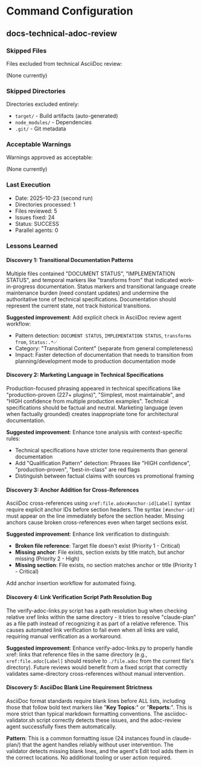 # Command Configuration

## docs-technical-adoc-review

### Skipped Files

Files excluded from technical AsciiDoc review:

(None currently)

### Skipped Directories

Directories excluded entirely:

- `target/` - Build artifacts (auto-generated)
- `node_modules/` - Dependencies
- `.git/` - Git metadata

### Acceptable Warnings

Warnings approved as acceptable:

(None currently)

### Last Execution

- Date: 2025-10-23 (second run)
- Directories processed: 1
- Files reviewed: 5
- Issues fixed: 24
- Status: SUCCESS
- Parallel agents: 0

### Lessons Learned

#### Discovery 1: Transitional Documentation Patterns
Multiple files contained "DOCUMENT STATUS", "IMPLEMENTATION STATUS", and temporal markers like "transforms from" that indicated work-in-progress documentation. Status markers and transitional language create maintenance burden (need constant updates) and undermine the authoritative tone of technical specifications. Documentation should represent the current state, not track historical transitions.

**Suggested improvement**: Add explicit check in AsciiDoc review agent workflow:
- Pattern detection: `DOCUMENT STATUS`, `IMPLEMENTATION STATUS`, `transforms from`, `Status:.*✅`
- Category: "Transitional Content" (separate from general completeness)
- Impact: Faster detection of documentation that needs to transition from planning/development mode to production documentation mode

#### Discovery 2: Marketing Language in Technical Specifications
Production-focused phrasing appeared in technical specifications like "production-proven (227+ plugins)", "Simplest, most maintainable", and "HIGH confidence from multiple production examples". Technical specifications should be factual and neutral. Marketing language (even when factually grounded) creates inappropriate tone for architectural documentation.

**Suggested improvement**: Enhance tone analysis with context-specific rules:
- Technical specifications have stricter tone requirements than general documentation
- Add "Qualification Pattern" detection: Phrases like "HIGH confidence", "production-proven", "best-in-class" are red flags
- Distinguish between factual claims with sources vs promotional framing

#### Discovery 3: Anchor Addition for Cross-References
AsciiDoc cross-references using `xref:file.adoc#anchor-id[Label]` syntax require explicit anchor IDs before section headers. The syntax `[#anchor-id]` must appear on the line immediately before the section header. Missing anchors cause broken cross-references even when target sections exist.

**Suggested improvement**: Enhance link verification to distinguish:
- **Broken file reference**: Target file doesn't exist (Priority 1 - Critical)
- **Missing anchor**: File exists, section exists by title match, but anchor missing (Priority 2 - High)
- **Missing section**: File exists, no section matches anchor or title (Priority 1 - Critical)

Add anchor insertion workflow for automated fixing.

#### Discovery 4: Link Verification Script Path Resolution Bug
The verify-adoc-links.py script has a path resolution bug when checking relative xref links within the same directory - it tries to resolve "claude-plan" as a file path instead of recognizing it as part of a relative reference. This causes automated link verification to fail even when all links are valid, requiring manual verification as a workaround.

**Suggested improvement**: Enhance verify-adoc-links.py to properly handle xref: links that reference files in the same directory (e.g., `xref:file.adoc[Label]` should resolve to `./file.adoc` from the current file's directory). Future reviews would benefit from a fixed script that correctly validates same-directory cross-references without manual intervention.

#### Discovery 5: AsciiDoc Blank Line Requirement Strictness
AsciiDoc format standards require blank lines before ALL lists, including those that follow bold text markers like "**Key Topics**:" or "**Reports**:". This is more strict than typical markdown formatting conventions. The asciidoc-validator.sh script correctly detects these issues, and the adoc-review agent successfully fixes them automatically.

**Pattern**: This is a common formatting issue (24 instances found in claude-plan/) that the agent handles reliably without user intervention. The validator detects missing blank lines, and the agent's Edit tool adds them in the correct locations. No additional tooling or user action required.
